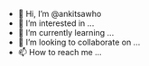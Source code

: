 - 👋 Hi, I’m @ankitsawho
- 👀 I’m interested in ...
- 🌱 I’m currently learning ...
- 💞️ I’m looking to collaborate on ...
- 📫 How to reach me ...

<!---
ankitsawho/ankitsawho is a ✨ special ✨ repository because its `README.md` (this file) appears on your GitHub profile.
You can click the Preview link to take a look at your changes.
--->
